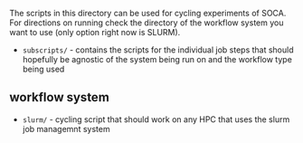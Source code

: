 The scripts in this directory can be used for cycling experiments of SOCA. For directions on running check
the directory of the workflow system you want to use (only option right now is SLURM).

* `subscripts/` - contains the scripts for the individual job steps that should hopefully be agnostic
of the system being run on and the workflow type being used

## workflow system ##
* `slurm/` - cycling script that should work on any HPC that uses the slurm job managemnt system
